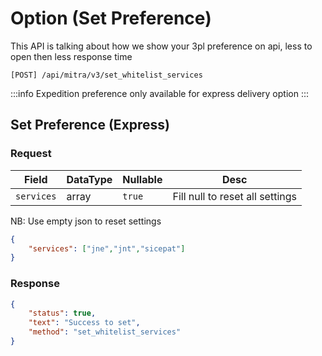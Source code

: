 # Option (Set Preference)

This API is talking about how we show your 3pl preference on api, less to open then less response time

```shell
[POST] /api/mitra/v3/set_whitelist_services
```

:::info
Expedition preference only available for express delivery option
:::

## Set Preference (Express)
### Request
| Field          | DataType | Nullable   | Desc                            |
|----------------|----------|------------|---------------------------------|
| ```services``` | array    | ```true``` | Fill null to reset all settings |

NB: Use empty json to reset settings
```json
{
	"services": ["jne","jnt","sicepat"]
}
```

### Response
```json
{
	"status": true,
	"text": "Success to set",
	"method": "set_whitelist_services"
}
```
